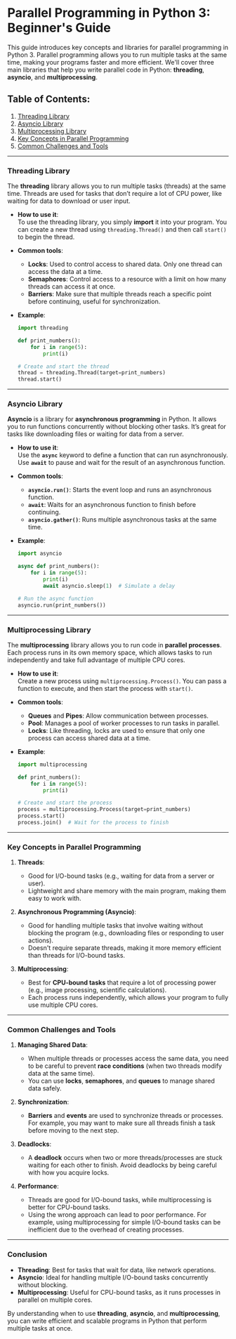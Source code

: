 # Parallel Programming in Python 3: Beginner's Guide

This guide introduces key concepts and libraries for parallel programming in Python 3. Parallel programming allows you to run multiple tasks at the same time, making your programs faster and more efficient. We'll cover three main libraries that help you write parallel code in Python: **threading**, **asyncio**, and **multiprocessing**.

## Table of Contents:
1. [Threading Library](#threading-library)
2. [Asyncio Library](#asyncio-library)
3. [Multiprocessing Library](#multiprocessing-library)
4. [Key Concepts in Parallel Programming](#key-concepts-in-parallel-programming)
5. [Common Challenges and Tools](#common-challenges-and-tools)

---

### Threading Library
The **threading** library allows you to run multiple tasks (threads) at the same time. Threads are used for tasks that don’t require a lot of CPU power, like waiting for data to download or user input.

- **How to use it**:  
  To use the threading library, you simply **import** it into your program. You can create a new thread using `threading.Thread()` and then call `start()` to begin the thread.

- **Common tools**:
  - **Locks**: Used to control access to shared data. Only one thread can access the data at a time.
  - **Semaphores**: Control access to a resource with a limit on how many threads can access it at once.
  - **Barriers**: Make sure that multiple threads reach a specific point before continuing, useful for synchronization.

- **Example**:
  ```python
  import threading

  def print_numbers():
      for i in range(5):
          print(i)

  # Create and start the thread
  thread = threading.Thread(target=print_numbers)
  thread.start()
  ```

---

### Asyncio Library
**Asyncio** is a library for **asynchronous programming** in Python. It allows you to run functions concurrently without blocking other tasks. It’s great for tasks like downloading files or waiting for data from a server.

- **How to use it**:  
  Use the **`async`** keyword to define a function that can run asynchronously. Use **`await`** to pause and wait for the result of an asynchronous function.

- **Common tools**:
  - **`asyncio.run()`**: Starts the event loop and runs an asynchronous function.
  - **`await`**: Waits for an asynchronous function to finish before continuing.
  - **`asyncio.gather()`**: Runs multiple asynchronous tasks at the same time.

- **Example**:
  ```python
  import asyncio

  async def print_numbers():
      for i in range(5):
          print(i)
          await asyncio.sleep(1)  # Simulate a delay

  # Run the async function
  asyncio.run(print_numbers())
  ```

---

### Multiprocessing Library
The **multiprocessing** library allows you to run code in **parallel processes**. Each process runs in its own memory space, which allows tasks to run independently and take full advantage of multiple CPU cores.

- **How to use it**:  
  Create a new process using `multiprocessing.Process()`. You can pass a function to execute, and then start the process with `start()`.

- **Common tools**:
  - **Queues** and **Pipes**: Allow communication between processes.
  - **Pool**: Manages a pool of worker processes to run tasks in parallel.
  - **Locks**: Like threading, locks are used to ensure that only one process can access shared data at a time.

- **Example**:
  ```python
  import multiprocessing

  def print_numbers():
      for i in range(5):
          print(i)

  # Create and start the process
  process = multiprocessing.Process(target=print_numbers)
  process.start()
  process.join()  # Wait for the process to finish
  ```

---

### Key Concepts in Parallel Programming
1. **Threads**:
   - Good for I/O-bound tasks (e.g., waiting for data from a server or user).
   - Lightweight and share memory with the main program, making them easy to work with.

2. **Asynchronous Programming (Asyncio)**:
   - Good for handling multiple tasks that involve waiting without blocking the program (e.g., downloading files or responding to user actions).
   - Doesn't require separate threads, making it more memory efficient than threads for I/O-bound tasks.

3. **Multiprocessing**:
   - Best for **CPU-bound tasks** that require a lot of processing power (e.g., image processing, scientific calculations).
   - Each process runs independently, which allows your program to fully use multiple CPU cores.

---

### Common Challenges and Tools
1. **Managing Shared Data**:
   - When multiple threads or processes access the same data, you need to be careful to prevent **race conditions** (when two threads modify data at the same time).
   - You can use **locks**, **semaphores**, and **queues** to manage shared data safely.

2. **Synchronization**:
   - **Barriers** and **events** are used to synchronize threads or processes. For example, you may want to make sure all threads finish a task before moving to the next step.

3. **Deadlocks**:
   - A **deadlock** occurs when two or more threads/processes are stuck waiting for each other to finish. Avoid deadlocks by being careful with how you acquire locks.

4. **Performance**:
   - Threads are good for I/O-bound tasks, while multiprocessing is better for CPU-bound tasks.
   - Using the wrong approach can lead to poor performance. For example, using multiprocessing for simple I/O-bound tasks can be inefficient due to the overhead of creating processes.

---

### Conclusion
- **Threading**: Best for tasks that wait for data, like network operations.
- **Asyncio**: Ideal for handling multiple I/O-bound tasks concurrently without blocking.
- **Multiprocessing**: Useful for CPU-bound tasks, as it runs processes in parallel on multiple cores.

By understanding when to use **threading**, **asyncio**, and **multiprocessing**, you can write efficient and scalable programs in Python that perform multiple tasks at once.
